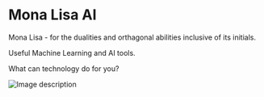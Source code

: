# Mona Lisa AI
Mona Lisa - for the dualities and orthagonal abilities inclusive of its initials. 

Useful Machine Learning and AI tools.

What can technology do for you?

![Image description](https://images.unsplash.com/photo-1454789548928-9efd52dc4031?ixlib=rb-1.2.1&ixid=eyJhcHBfaWQiOjEyMDd9&auto=format&fit=crop&w=500&q=80)
